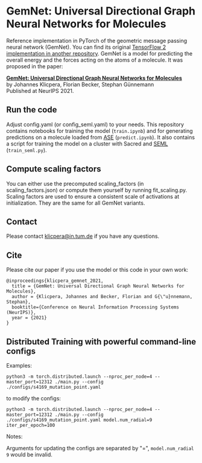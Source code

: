 # GemNet: Universal Directional Graph Neural Networks for Molecules

Reference implementation in PyTorch of the geometric message passing neural network (GemNet). You can find its original [TensorFlow 2 implementation in another repository](https://github.com/TUM-DAML/gemnet_tf). GemNet is a model for predicting the overall energy and the forces acting on the atoms of a molecule. It was proposed in the paper:

**[GemNet: Universal Directional Graph Neural Networks for Molecules](https://www.in.tum.de/daml/gemnet/)**   
by Johannes Klicpera, Florian Becker, Stephan Günnemann   
Published at NeurIPS 2021.

## Run the code
Adjust config.yaml (or config_seml.yaml) to your needs.
This repository contains notebooks for training the model (`train.ipynb`) and for generating predictions on a molecule loaded from [ASE](https://wiki.fysik.dtu.dk/ase/) (`predict.ipynb`). It also contains a script for training the model on a cluster with Sacred and [SEML](https://github.com/TUM-DAML/seml) (`train_seml.py`).

## Compute scaling factors
You can either use the precomputed scaling_factors (in scaling_factors.json) or compute them yourself by running fit_scaling.py. Scaling factors are used to ensure a consistent scale of activations at initialization. They are the same for all GemNet variants.

## Contact
Please contact klicpera@in.tum.de if you have any questions.

## Cite
Please cite our paper if you use the model or this code in your own work:

```
@inproceedings{klicpera_gemnet_2021,
  title = {GemNet: Universal Directional Graph Neural Networks for Molecules},
  author = {Klicpera, Johannes and Becker, Florian and G{\"u}nnemann, Stephan},
  booktitle={Conference on Neural Information Processing Systems (NeurIPS)},
  year = {2021}
}
```

## Distributed Training with powerful command-line configs

Examples:

```
python3 -m torch.distributed.launch --nproc_per_node=4 --master_port=12312 ./main.py --config ./configs/s4169_mutation_point.yaml
```

to modify the configs:
```
python3 -m torch.distributed.launch --nproc_per_node=4 --master_port=12312 ./main.py --config ./configs/s4169_mutation_point.yaml model.num_radial=9 iter_per_epoch=100
```

Notes:

Arguments for updating the configs are separated by "=", `model.num_radial 9` would be invalid.


